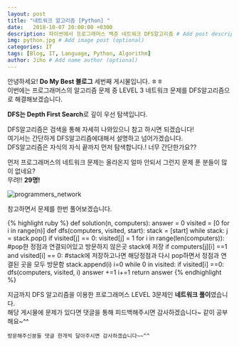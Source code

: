 ```yaml
---
layout: post
title: "네트워크 알고리즘 [Python] "
date:   2018-10-07 20:00:00 +0300
description: 파이썬에서 프로그래머스 백준 네트워크 DFS알고리즘 # Add post description (optional)
img: python.jpg # Add image post (optional)
categories: IT
tags: [Blog, IT, Language, Python, Algorithm]
author: Jiho # Add name author (optional)
---
```

안녕하세요! **Do My Best 블로그** 세번째 게시물입니다. ㅎㅎ  
이번에는 프로그래머스의 알고리즘 문제 중 LEVEL 3 네트워크 문제를 DFS알고리즘으로 해결해보겠습니다. 

**DFS는 Depth First Search**로 깊이 우선 탐색입니다.

DFS알고리즘은 검색을 통해 자세히 나와있으니 참고 하시면 되겠습니다!  
여기서는 간단하게 DFS알고리즘에대해서 설명하고 넘어가겠습니다.   
DFS알고리즘은 자식의 자식 끝까지 먼저 탐색합니다.! 너무 간단한가요??

먼저 프로그래머스의 네트워크 문제는 올라온지 얼마 안되서 그런지 문제 푼 분들이 많이 없네요?  
무려!! **29명!**  

![programmers_network]({{site.baseurl}}/assets/img/programmers_network.png)

참고하면서 문제를 한번 풀어보겠습니다.

{% highlight ruby %}
def solution(n, computers):
    answer = 0
    visited = [0 for i in range(n)]
    def dfs(computers, visited, start):
        stack = [start]
        while stack:
            j = stack.pop()
            if visited[j] == 0:
                visited[j] = 1
            for i in range(len(computers)):
                #pop한 정점과 연결되어있고 방문하지 않은곳 stack에 저장
                if computers[j][i] ==1 and visited[i] == 0:
                    #stack에 저장하고나면 해당정점과 다시 pop하면서 정점과 연결된 곳을 모두 방문함
                    stack.append(i)
    i=0
    while 0 in visited:
        if visited[i] ==0:
            dfs(computers, visited, i)
            answer +=1
        i+=1
    return answer
{% endhighlight %}


지금까지 DFS 알고리즘을 이용한 프로그래머스 LEVEL 3문제인 **네트워크 풀이**였습니다.   
해당 게시물에 문제가 있다면 댓글을 통해 피드백해주시면 감사하겠습니다~ 같이 공부해요~^^

`방문해주신분들 댓글 한개씩 달아주시면 감사하겠습니다~~^^`
